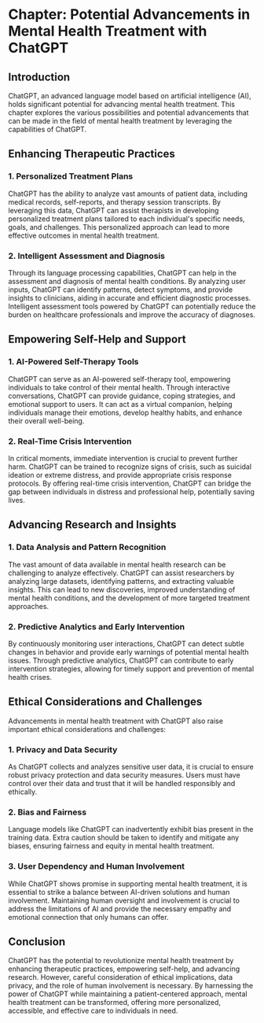 Chapter: Potential Advancements in Mental Health Treatment with ChatGPT
=======================================================================

Introduction
------------

ChatGPT, an advanced language model based on artificial intelligence (AI), holds significant potential for advancing mental health treatment. This chapter explores the various possibilities and potential advancements that can be made in the field of mental health treatment by leveraging the capabilities of ChatGPT.

Enhancing Therapeutic Practices
-------------------------------

### 1. Personalized Treatment Plans

ChatGPT has the ability to analyze vast amounts of patient data, including medical records, self-reports, and therapy session transcripts. By leveraging this data, ChatGPT can assist therapists in developing personalized treatment plans tailored to each individual's specific needs, goals, and challenges. This personalized approach can lead to more effective outcomes in mental health treatment.

### 2. Intelligent Assessment and Diagnosis

Through its language processing capabilities, ChatGPT can help in the assessment and diagnosis of mental health conditions. By analyzing user inputs, ChatGPT can identify patterns, detect symptoms, and provide insights to clinicians, aiding in accurate and efficient diagnostic processes. Intelligent assessment tools powered by ChatGPT can potentially reduce the burden on healthcare professionals and improve the accuracy of diagnoses.

Empowering Self-Help and Support
--------------------------------

### 1. AI-Powered Self-Therapy Tools

ChatGPT can serve as an AI-powered self-therapy tool, empowering individuals to take control of their mental health. Through interactive conversations, ChatGPT can provide guidance, coping strategies, and emotional support to users. It can act as a virtual companion, helping individuals manage their emotions, develop healthy habits, and enhance their overall well-being.

### 2. Real-Time Crisis Intervention

In critical moments, immediate intervention is crucial to prevent further harm. ChatGPT can be trained to recognize signs of crisis, such as suicidal ideation or extreme distress, and provide appropriate crisis response protocols. By offering real-time crisis intervention, ChatGPT can bridge the gap between individuals in distress and professional help, potentially saving lives.

Advancing Research and Insights
-------------------------------

### 1. Data Analysis and Pattern Recognition

The vast amount of data available in mental health research can be challenging to analyze effectively. ChatGPT can assist researchers by analyzing large datasets, identifying patterns, and extracting valuable insights. This can lead to new discoveries, improved understanding of mental health conditions, and the development of more targeted treatment approaches.

### 2. Predictive Analytics and Early Intervention

By continuously monitoring user interactions, ChatGPT can detect subtle changes in behavior and provide early warnings of potential mental health issues. Through predictive analytics, ChatGPT can contribute to early intervention strategies, allowing for timely support and prevention of mental health crises.

Ethical Considerations and Challenges
-------------------------------------

Advancements in mental health treatment with ChatGPT also raise important ethical considerations and challenges:

### 1. Privacy and Data Security

As ChatGPT collects and analyzes sensitive user data, it is crucial to ensure robust privacy protection and data security measures. Users must have control over their data and trust that it will be handled responsibly and ethically.

### 2. Bias and Fairness

Language models like ChatGPT can inadvertently exhibit bias present in the training data. Extra caution should be taken to identify and mitigate any biases, ensuring fairness and equity in mental health treatment.

### 3. User Dependency and Human Involvement

While ChatGPT shows promise in supporting mental health treatment, it is essential to strike a balance between AI-driven solutions and human involvement. Maintaining human oversight and involvement is crucial to address the limitations of AI and provide the necessary empathy and emotional connection that only humans can offer.

Conclusion
----------

ChatGPT has the potential to revolutionize mental health treatment by enhancing therapeutic practices, empowering self-help, and advancing research. However, careful consideration of ethical implications, data privacy, and the role of human involvement is necessary. By harnessing the power of ChatGPT while maintaining a patient-centered approach, mental health treatment can be transformed, offering more personalized, accessible, and effective care to individuals in need.
